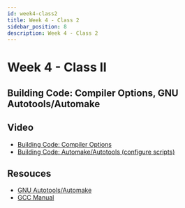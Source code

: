 ```yaml
---
id: week4-class2
title: Week 4 - Class 2
sidebar_position: 8
description: Week 4 - Class 2
---
```


# Week 4 - Class II

## Building Code: Compiler Options, GNU Autotools/Automake

## Video

- [Building Code: Compiler Options](https://web.microsoftstream.com/video/48f2d7a8-67d3-4e49-b02e-a29e7d9b656c)
- [Building Code: Automake/Autotools (configure scripts)](https://web.microsoftstream.com/video/38b050c6-6aad-4e64-b564-95ceb53adc7c)

## Resouces

- [GNU Autotools/Automake](https://www.gnu.org/software/automake/manual/html_node/index.html)
- [GCC Manual](https://gcc.gnu.org/onlinedocs/)
